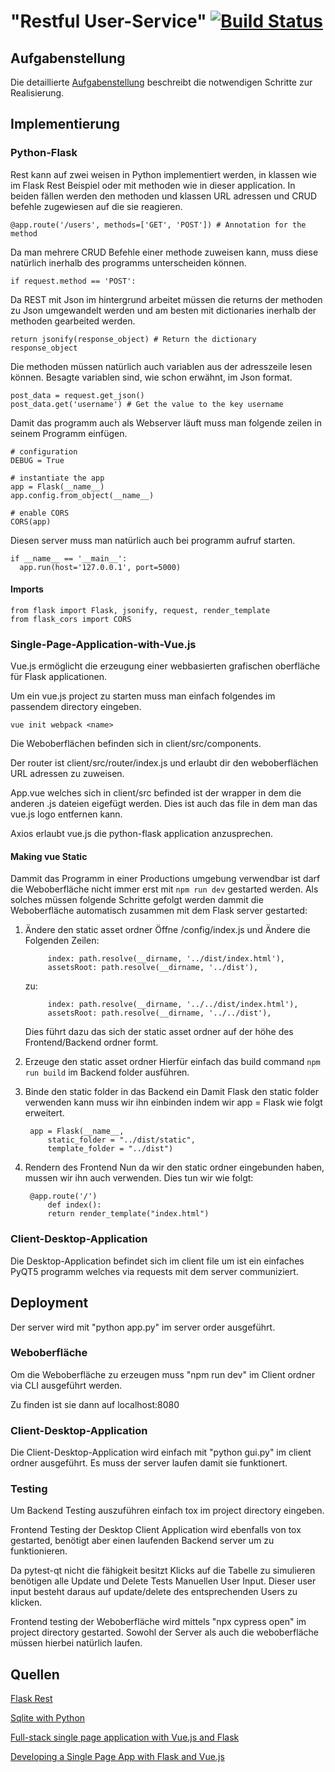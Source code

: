 # "Restful User-Service" [![Build Status](https://travis-ci.com/mwintersperger-tgm/sew5-simple-user-database-mwintersperger-tgm.svg?branch=master)](https://travis-ci.com/mwintersperger-tgm/sew5-simple-user-database-mwintersperger-tgm)

## Aufgabenstellung
Die detaillierte [Aufgabenstellung](TASK.md) beschreibt die notwendigen Schritte zur Realisierung.

## Implementierung

### Python-Flask

Rest kann auf zwei weisen in Python implementiert werden, in klassen wie im Flask Rest Beispiel oder mit methoden wie in dieser application.
In beiden fällen werden den methoden und klassen URL adressen und CRUD befehle zugewiesen auf die sie reagieren.

    @app.route('/users', methods=['GET', 'POST']) # Annotation for the method

Da man mehrere CRUD Befehle einer methode zuweisen kann, muss diese natürlich inerhalb des programms unterscheiden können.

    if request.method == 'POST':

Da REST mit Json im hintergrund arbeitet müssen die returns der methoden zu Json umgewandelt werden und am besten mit dictionaries inerhalb der methoden gearbeited werden.

    return jsonify(response_object) # Return the dictionary response_object

Die methoden müssen natürlich auch variablen aus der adresszeile lesen können. Besagte variablen sind, wie schon erwähnt, im Json format.

    post_data = request.get_json()
    post_data.get('username') # Get the value to the key username

Damit das programm auch als Webserver läuft muss man folgende zeilen in seinem Programm einfügen.

    # configuration
    DEBUG = True

    # instantiate the app
    app = Flask(__name__)
    app.config.from_object(__name__)

    # enable CORS
    CORS(app)

Diesen server muss man natürlich auch bei programm aufruf starten.

    if __name__ == '__main__':
      app.run(host='127.0.0.1', port=5000)


#### Imports

    from flask import Flask, jsonify, request, render_template
    from flask_cors import CORS

### Single-Page-Application-with-Vue.js

Vue.js ermöglicht die erzeugung einer webbasierten grafischen oberfläche für Flask applicationen.

Um ein vue.js project zu starten muss man einfach folgendes im passendem directory eingeben.

    vue init webpack <name>

Die Weboberflächen befinden sich in client/src/components.

Der router ist client/src/router/index.js und erlaubt dir den weboberflächen URL adressen zu zuweisen.

App.vue welches sich in client/src befinded ist der wrapper in dem die anderen .js dateien eigefügt werden.
Dies ist auch das file in dem man das vue.js logo entfernen kann.

Axios erlaubt vue.js die python-flask application anzusprechen.

#### Making vue Static

Dammit das Programm in einer Productions umgebung verwendbar ist darf die Weboberfläche nicht immer erst mit ``npm run dev`` gestarted werden.
Als solches müssen folgende Schritte gefolgt werden dammit die Weboberfläche automatisch zusammen mit dem Flask server gestarted:

1. Ändere den static asset ordner
    Öffne /config/index.js und Ändere die Folgenden Zeilen:

            index: path.resolve(__dirname, '../dist/index.html'),
            assetsRoot: path.resolve(__dirname, '../dist'),
    zu:

            index: path.resolve(__dirname, '../../dist/index.html'),
            assetsRoot: path.resolve(__dirname, '../../dist'),
    Dies führt dazu das sich der static asset ordner auf der höhe des Frontend/Backend ordner formt.
2. Erzeuge den static asset ordner
    Hierfür einfach das build command ``npm run build`` im Backend folder ausführen.

3. Binde den static folder in das Backend ein
    Damit Flask den static folder verwenden kann muss wir ihn einbinden indem wir app = Flask wie folgt erweitert.

        app = Flask(__name__,
            static_folder = "../dist/static",
            template_folder = "../dist")

4. Rendern des Frontend
    Nun da wir den static ordner eingebunden haben, mussen wir ihn auch verwenden. Dies tun wir wie folgt:

        @app.route('/')
            def index():
            return render_template("index.html")

### Client-Desktop-Application

Die Desktop-Application befindet sich im client file um ist ein einfaches PyQT5 programm welches via requests mit dem server communiziert.

## Deployment

Der server wird mit "python app.py" im server order ausgeführt.

### Weboberfläche

Om die Weboberfläche zu erzeugen muss "npm run dev" im Client ordner via CLI ausgeführt werden.

Zu finden ist sie dann auf localhost:8080

### Client-Desktop-Application

Die Client-Desktop-Application wird einfach mit "python gui.py" im client ordner ausgeführt. Es muss der server laufen damit sie funktionert.

### Testing 

Um Backend Testing auszuführen einfach tox im project directory eingeben.

Frontend Testing der Desktop Client Application wird ebenfalls von tox gestarted, benötigt aber einen laufenden Backend server um zu funktionieren.

Da pytest-qt nicht die fähigkeit besitzt Klicks auf die Tabelle zu simulieren benötigen alle Update und Delete Tests Manuellen User Input. Dieser user input besteht daraus auf update/delete des entsprechenden Users zu klicken.

Frontend testing  der Weboberfläche wird mittels "npx cypress open" im project directory gestarted.
Sowohl der Server als auch die weboberfläche müssen hierbei natürlich laufen.

## Quellen
[Flask Rest](https://flask-restful.readthedocs.io/en/latest/quickstart.html#full-example)

[Sqlite with Python](https://docs.python.org/3/library/sqlite3.html)

[Full-stack single page application with Vue.js and Flask](https://codeburst.io/full-stack-single-page-application-with-vue-js-and-flask-b1e036315532)

[Developing a Single Page App with Flask and Vue.js](https://testdriven.io/developing-a-single-page-app-with-flask-and-vuejs)
